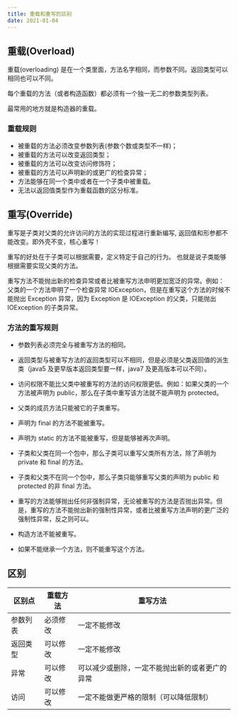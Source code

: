 ```yaml
---
title: 重载和重写的区别
date: 2021-01-04
---
```


## 重载(Overload)
重载(overloading) 是在一个类里面，方法名字相同，而参数不同。返回类型可以相同也可以不同。

每个重载的方法（或者构造函数）都必须有一个独一无二的参数类型列表。

最常用的地方就是构造器的重载。

### 重载规则

+ 被重载的方法必须改变参数列表(参数个数或类型不一样)；
+ 被重载的方法可以改变返回类型；
+ 被重载的方法可以改变访问修饰符；
+ 被重载的方法可以声明新的或更广的检查异常；
+ 方法能够在同一个类中或者在一个子类中被重载。
+ 无法以返回值类型作为重载函数的区分标准。

## 重写(Override)

重写是子类对父类的允许访问的方法的实现过程进行重新编写, 返回值和形参都不能改变。即外壳不变，核心重写！

重写的好处在于子类可以根据需要，定义特定于自己的行为。 也就是说子类能够根据需要实现父类的方法。

重写方法不能抛出新的检查异常或者比被重写方法申明更加宽泛的异常。例如： 父类的一个方法申明了一个检查异常 IOException，但是在重写这个方法的时候不能抛出 Exception 异常，因为 Exception 是 IOException 的父类，只能抛出 IOException 的子类异常。

### 方法的重写规则

+ 参数列表必须完全与被重写方法的相同。

+ 返回类型与被重写方法的返回类型可以不相同，但是必须是父类返回值的派生类（java5 及更早版本返回类型要一样，java7 及更高版本可以不同）。

+ 访问权限不能比父类中被重写的方法的访问权限更低。例如：如果父类的一个方法被声明为 public，那么在子类中重写该方法就不能声明为 protected。

+ 父类的成员方法只能被它的子类重写。

+ 声明为 final 的方法不能被重写。

+ 声明为 static 的方法不能被重写，但是能够被再次声明。

+ 子类和父类在同一个包中，那么子类可以重写父类所有方法，除了声明为 private 和 final 的方法。

+ 子类和父类不在同一个包中，那么子类只能够重写父类的声明为 public 和 protected 的非 final 方法。

+ 重写的方法能够抛出任何非强制异常，无论被重写的方法是否抛出异常。但是，重写的方法不能抛出新的强制性异常，或者比被重写方法声明的更广泛的强制性异常，反之则可以。

+ 构造方法不能被重写。

+ 如果不能继承一个方法，则不能重写这个方法。

## 区别

| 区别点  | 重载方法 | 重写方法|
|------|------|-------------------------|
| 参数列表 | 必须修改 | 一定不能修改|
| 返回类型 | 可以修改 | 一定不能修改|
| 异常   | 可以修改 | 可以减少或删除，一定不能抛出新的或者更广的异常|
| 访问   | 可以修改 | 一定不能做更严格的限制（可以降低限制）|
